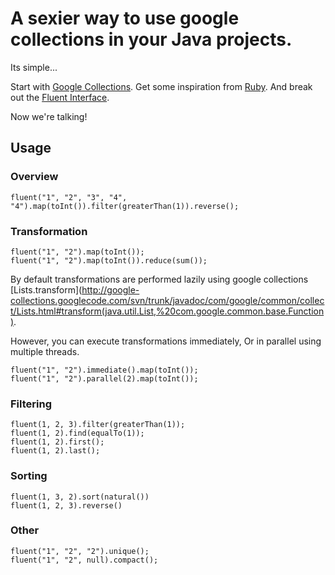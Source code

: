 # A sexier way to use google collections in your Java projects.

Its simple...

Start with [Google Collections](http://code.google.com/p/google-collections/).
Get some inspiration from [Ruby](http://ruby-doc.org/core/classes/Array.html).
And break out the [Fluent Interface](http://en.wikipedia.org/wiki/Fluent_interface).

Now we're talking!

## Usage

### Overview

	fluent("1", "2", "3", "4", "4").map(toInt()).filter(greaterThan(1)).reverse();
	
### Transformation

	fluent("1", "2").map(toInt());
	fluent("1", "2").map(toInt()).reduce(sum());
	
By default transformations are performed lazily using google collections [Lists.transform](http://google-collections.googlecode.com/svn/trunk/javadoc/com/google/common/collect/Lists.html#transform(java.util.List,%20com.google.common.base.Function).

However, you can execute transformations immediately, Or in parallel using multiple threads.

	fluent("1", "2").immediate().map(toInt());
	fluent("1", "2").parallel(2).map(toInt());
	
### Filtering

	fluent(1, 2, 3).filter(greaterThan(1));
	fluent(1, 2).find(equalTo(1)); 
	fluent(1, 2).first(); 
	fluent(1, 2).last(); 
	
### Sorting

	fluent(1, 3, 2).sort(natural())
	fluent(1, 2, 3).reverse()
	
### Other

	fluent("1", "2", "2").unique();
	fluent("1", "2", null).compact();
